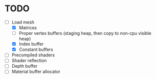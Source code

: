 # TODO

- [ ] Load mesh
  - [x] Matrices
  - [ ] Proper vertex buffers (staging heap, then copy to non-cpu visible heap)
  - [x] Index buffer
  - [x] Constant buffers
- [ ] Precompiled shaders
- [ ] Shader reflection
- [ ] Depth buffer
- [ ] Material buffer allocator
